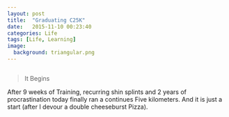 ```yaml
---
layout: post
title:  "Graduating C25K"
date:   2015-11-10 00:23:40
categories: Life
tags: [Life, Learning]
image:
  background: triangular.png
---
```

<img src="http://i.imgur.com/auQmcxL.jpg" alt="">

>It Begins

After 9 weeks of Training, recurring shin splints and 2 years of procrastination today finally ran a continues Five kilometers. And it is just a start (after I devour a double cheeseburst Pizza).
